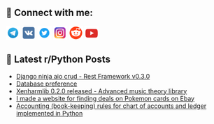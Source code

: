 ## 🔎 Connect with me:
[<img src="https://github.com/bullbesh/bullbesh/blob/main/images/Telegram.png" width="32" height="32" />](https://t.me/bullbesh)
[<img src="https://github.com/bullbesh/bullbesh/blob/main/images/VK.png" width="32" height="32" />](https://vk.com/bullbesh)
[<img src="https://github.com/bullbesh/bullbesh/blob/main/images/Twitter.png" width="32" height="32" />](https://twitter.com/bullbesh1)
[<img src="https://github.com/bullbesh/bullbesh/blob/main/images/Instagram.png" width="32" height="32" />](https://www.instagram.com/bullbesh)
[<img src="https://github.com/bullbesh/bullbesh/blob/main/images/Reddit.png" width="32" height="32" />](https://www.reddit.com/user/bullbesh)
[<img src="https://github.com/bullbesh/bullbesh/blob/main/images/YouTube.png" width="32" height="32" />](https://www.youtube.com/channel/UCtfjRs6uzgq5mfm8S06WTcg)

## 📕 Latest r/Python Posts
<!-- BLOG-POST-LIST:START -->
- [Django ninja aio crud - Rest Framework v0.3.0](https://www.reddit.com/r/Python/comments/1g31a3w/django_ninja_aio_crud_rest_framework_v030/)
- [Database preference](https://www.reddit.com/r/Python/comments/1g2zms9/database_preference/)
- [Xenharmlib 0.2.0 released - Advanced music theory library](https://www.reddit.com/r/Python/comments/1g2xyjj/xenharmlib_020_released_advanced_music_theory/)
- [I made a website for finding deals on Pokemon cards on Ebay](https://www.reddit.com/r/Python/comments/1g2xje2/i_made_a_website_for_finding_deals_on_pokemon/)
- [Accounting &lpar;book-keeping&rpar; rules for chart of accounts and ledger implemented in Python](https://www.reddit.com/r/Python/comments/1g2x4gh/accounting_bookkeeping_rules_for_chart_of/)
<!-- BLOG-POST-LIST:END -->
